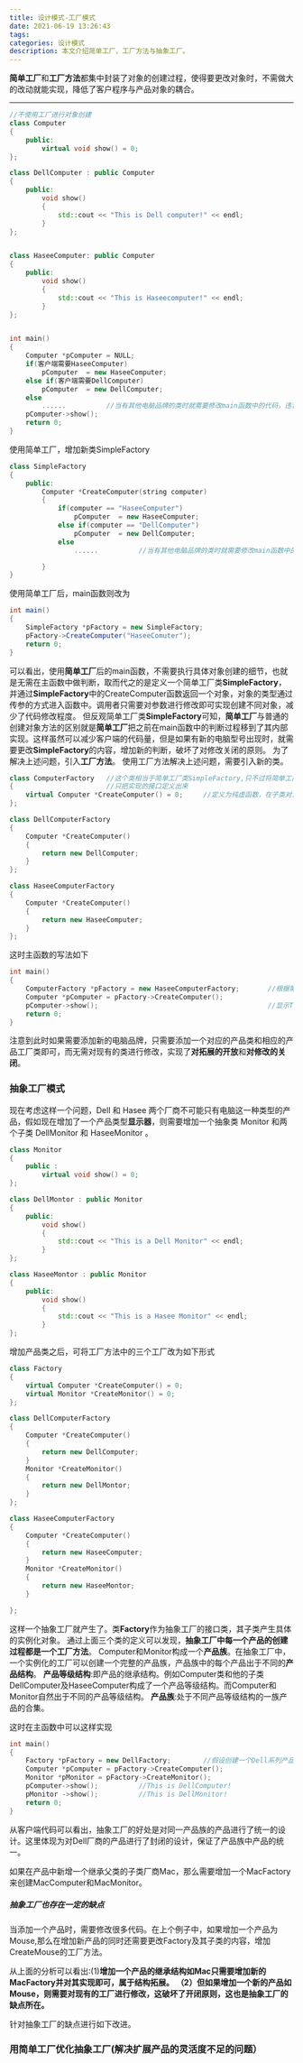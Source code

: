 ```yaml
---
title: 设计模式-工厂模式
date: 2021-06-19 13:26:43
tags:
categories: 设计模式
description: 本文介绍简单工厂、工厂方法与抽象工厂。
---
```


**简单工厂**和**工厂方法**都集中封装了对象的创建过程，使得要更改对象时，不需做大的改动就能实现，降低了客户程序与产品对象的耦合。

---

```cpp
//不使用工厂进行对象创建
class Computer
{
	public:
		virtual void show() = 0;
};

class DellComputer : public Computer
{
	public:
		void show()
		{
			std::cout << "This is Dell computer!" << endl;
		}
};


class HaseeComputer: public Computer
{
	public:
		void show()
		{
			std::cout << "This is Haseecomputer!" << endl;
		}
};


int main()
{
	Computer *pComputer = NULL;
	if(客户端需要HaseeComputer)
		pComputer  = new HaseeComputer;
	else if(客户端需要DellComputer)
		pComputer  = new DellComputer;
	else
		......			//当有其他电脑品牌的类时就需要修改main函数中的代码，违背了对扩展开放，对修改关闭的原则
	pComputer->show();
	return 0;
}

```
使用简单工厂，增加新类SimpleFactory
```cpp
class SimpleFactory
{
	public:
		Computer *CreateComputer(string computer)
		{
			if(computer == "HaseeComputer")
				pComputer  = new HaseeComputer;
			else if(computer == "DellComputer")
				pComputer  = new DellComputer;
			else
				......			//当有其他电脑品牌的类时就需要修改main函数中的代码，违背了对扩展开放，对修改关闭的原则

		}
}
```
使用简单工厂后，main函数则改为
```java
int main()
{
	SimpleFactory *pFactory = new SimpleFactory;
	pFactory->CreateComputer("HaseeComuter");
	return 0;
}
```
可以看出，使用**简单工厂**后的main函数，不需要执行具体对象创建的细节，也就是无需在主函数中做判断，取而代之的是定义一个简单工厂类**SimpleFactory**，并通过**SimpleFactory**中的CreateComputer函数返回一个对象，对象的类型通过传参的方式进入函数中。调用者只需要对参数进行修改即可实现创建不同对象，减少了代码修改程度。
但反观简单工厂类**SimpleFactory**可知，**简单工厂**与普通的创建对象方法的区别就是**简单工厂**把之前在main函数中的判断过程移到了其内部实现。这样虽然可以减少客户端的代码量，但是如果有新的电脑型号出现时，就需要更改**SimpleFactory**的内容，增加新的判断，破坏了对修改关闭的原则。
为了解决上述问题，引入**工厂方法**。
使用工厂方法解决上述问题，需要引入新的类。
```cpp
class ComputerFactory	//这个类相当于简单工厂类SimpleFactory,只不过将简单工厂中的实现延迟到了子类
{						//只把实现的接口定义出来
	virtual Computer *CreateComputer() = 0;		//定义为纯虚函数，在子类对该函数进行实现。
};

class DellComputerFactory
{
	Computer *CreateComputer()
	{
		return new DellComputer;
	}
};

class HaseeComputerFactory
{
	Computer *CreateComputer()
	{
		return new HaseeComputer;
	}
};
```
这时主函数的写法如下
```cpp
int main()
{
	ComputerFactory *pFactory = new HaseeComputerFactory;		//根据需要定义对应工厂
	Computer *pComputer = pFactory->CreateComputer();
	pComputer->show();											//显示This is Haseecomputer!
	return 0;
}
```
注意到此时如果需要添加新的电脑品牌，只需要添加一个对应的产品类和相应的产品工厂类即可，而无需对现有的类进行修改，实现了**对拓展的开放**和**对修改的关闭**。

### 抽象工厂模式
现在考虑这样一个问题，Dell 和 Hasee 两个厂商不可能只有电脑这一种类型的产品，假如现在增加了一个产品类型**显示器**，则需要增加一个抽象类 Monitor 和两个子类 DellMonitor 和 HaseeMonitor 。
```cpp
class Monitor
{
	public :
		virtual void show() = 0;
};

class DellMontor : public Monitor
{
	public:
		void show()
		{
			std::cout << "This is a Dell Monitor" << endl;
		}
};

class HaseeMontor : public Monitor
{
	public:
		void show()
		{
			std::cout << "This is a Hasee Monitor" << endl;
		}
};
```
增加产品类之后，可将工厂方法中的三个工厂改为如下形式
```cpp
class Factory
{
	virtual Computer *CreateComputer() = 0;
	virtual Monitor *CreateMonitor() = 0;
};

class DellComputerFactory
{
	Computer *CreateComputer()
	{
		return new DellComputer;
	}
	Monitor *CreateMonitor()
	{
		return new DellMontor;
	}
};

class HaseeComputerFactory
{
	Computer *CreateComputer()
	{
		return new HaseeComputer;
	}
	Monitor *CreateMonitor()
	{
		return new HaseeMontor;
	}

};
```

这样一个抽象工厂就产生了。类**Factory**作为抽象工厂的接口类，其子类产生具体的实例化对象。
通过上面三个类的定义可以发现，**抽象工厂中每一个产品的创建过程都是一个工厂方法**。
Computer和Monitor构成一个**产品族**。在抽象工厂中，一个实例化的工厂可以创建一个完整的产品族，产品族中的每个产品出于不同的**产品结构**。
**产品等级结构**:即产品的继承结构。例如Computer类和他的子类DellComputer及HaseeComputer构成了一个产品等级结构。而Computer和Monitor自然出于不同的产品等级结构。
**产品族**:处于不同产品等级结构的一族产品的合集。

这时在主函数中可以这样实现
```cpp
int main()
{
	Factory *pFactory = new DellFactory;		//假设创建一个Dell系列产品
	Computer *pComputer = pFactory->CreateComputer();
	Monitor *pMonitor = pFactory->CreateMonitor();
	pComputer->show();			//This is DellComputer!
	pMonitor ->show();			//This is DellMonitor!
	return 0;
}
```
从客户端代码可以看出，抽象工厂的好处是对同一产品族的产品进行了统一的设计。这里体现为对Dell厂商的产品进行了封闭的设计，保证了产品族中产品的统一。

如果在产品中新增一个继承父类的子类厂商Mac，那么需要增加一个MacFactory来创建MacComputer和MacMonitor。
##### 抽象工厂也存在一定的缺点
当添加一个产品时，需要修改很多代码。在上个例子中，如果增加一个产品为Mouse,那么在增加新产品的同时还需要更改Factory及其子类的内容，增加CreateMouse的工厂方法。


从上面的分析可以看出:(1)**增加一个产品的继承结构如Mac只需要增加新的MacFactory并对其实现即可，属于结构拓展。**
									**（2）但如果增加一个新的产品如Mouse，则需要对现有的工厂进行修改，这破坏了开闭原则，这也是抽象工厂的缺点所在。**


针对抽象工厂的缺点进行如下改进。
### 用简单工厂优化抽象工厂(解决扩展产品的灵活度不足的问题）
